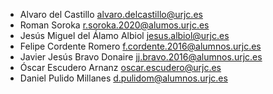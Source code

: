 * Alvaro del Castillo <alvaro.delcastillo@urjc.es>
* Roman Soroka r.soroka.2020@alumos.urjc.es
* Jesús Miguel del Álamo Albiol <jesus.albiol@urjc.es>
* Felipe Cordente Romero <f.cordente.2016@alumnos.urjc.es>
* Javier Jesús Bravo Donaire <jj.bravo.2016@alumnos.urjc.es>
* Óscar Escudero Arnanz <oscar.escudero@urjc.es>
* Daniel Pulido Millanes <d.pulidom@alumnos.urjc.es>